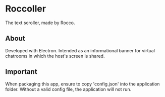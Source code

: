 # Roccoller
The text scroller, made by Rocco.

## About
Developed with Electron.
Intended as an informational banner for virtual chatrooms in which the host's screen is shared.

## Important
When packaging this app, ensure to copy 'config.json' into the application folder. Without a valid config file, the application will not run.
